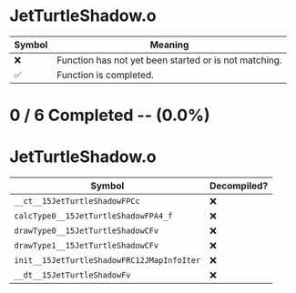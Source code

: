 # JetTurtleShadow.o
| Symbol | Meaning 
| ------------- | ------------- 
| :x: | Function has not yet been started or is not matching. 
| :white_check_mark: | Function is completed. 


# 0 / 6 Completed -- (0.0%)
# JetTurtleShadow.o
| Symbol | Decompiled? |
| ------------- | ------------- |
| `__ct__15JetTurtleShadowFPCc` | :x: |
| `calcType0__15JetTurtleShadowFPA4_f` | :x: |
| `drawType0__15JetTurtleShadowCFv` | :x: |
| `drawType1__15JetTurtleShadowCFv` | :x: |
| `init__15JetTurtleShadowFRC12JMapInfoIter` | :x: |
| `__dt__15JetTurtleShadowFv` | :x: |
